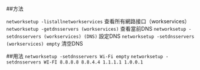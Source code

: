##方法

`networksetup -listallnetworkservices` 查看所有網路接口（workservices）
`networksetup -getdnsservers (workservices)` 查看當前DNS
`networksetup -setdnsservers (workservices) (DNS)` 設定DNS
`networksetup -setdnsservers (workservices) empty` 清空DNS


##用法
`networksetup -setdnsservers Wi-Fi empty`
`networksetup -setdnsservers WI-FI 8.8.8.8 8.8.4.4 1.1.1.1 1.0.0.1` 
